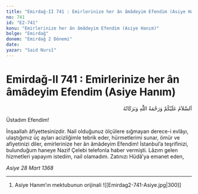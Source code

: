 ```yaml
---
title: "Emirdağ-II 741 : Emirlerinize her ân âmâdeyim Efendim (Asiye Hanım)"
no: 741
id: "E2-741"
konu: "Emirlerinize her ân âmâdeyim Efendim (Asiye Hanım)"
bolge: "Emirdağ"
donem: "Emirdağ 2 Dönemi"
date: 
yazar: "Said Nursî"
---
```


# Emirdağ-II 741 : Emirlerinize her ân âmâdeyim Efendim (Asiye Hanım)

<p class="arabic" dir="rtl" title="Meal: “Allah’ın selâmı, rahmeti ve bereketleri, üzerinize olsun.”">اَلسَّلاَمُ عَلَيْكُمْ وَرَحْمَةُ اللّٰهِ وَبَرَكَاتُهُ</p>

Üstadım Efendim!

İnşaallah âfiyettesinizdir. Nail olduğunuz ölçülere sığmayan derece-i evlâyı, ulaştığımız üç ayları acizliğimle tebrik eder, hürmetlerimi sunar, ömür ve afiyetinizi diler, emirlerinize her ân âmâdeyim Efendim! İstanbul’a teşrifinizi, bulunduğum haneye Nazif Çelebi telefonla haber vermişti. Lâzım gelen hizmetleri yapayım istedim, nail olamadım. Zatınızı Hüdâ’ya emanet eden,

*Asiye*
*28 Mart 1368*

***

1. Asiye Hanım’ın mektubunun orijinali
![[Emirdag2-741-Asiye.jpg|300]]

